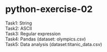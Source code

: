 # python-exercise-02  
Task1: String  
Task2: ASCII  
Task3: Regular expression  
Task4: Pandas (dataset: olympics.csv)  
Task5: Data analysis (dataset:titanic_data.csv)
